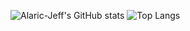 ![Alaric-Jeff's GitHub stats](https://github-readme-stats.vercel.app/api?username=Alaric-Jeff&show_icons=true&theme=radical) 
![Top Langs](https://github-readme-stats.vercel.app/api/top-langs/?username=Alaric-Jeff&layout=compact&theme=radical)

